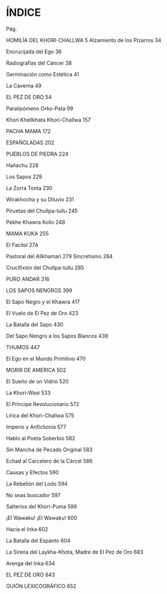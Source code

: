 
# ÍNDICE

Pág.

HOMILÍA DEL KHORI-CHALLWA 5
Alzamiento de los Pizarros 34

 Encrucijada del Ego 36

 Radiografías del Cáncer 38

 Germinación como Estética 41

 La Caverna 49

EL PEZ DE ORO 54

 Paralipómeno Orko-Pata 99

 Khori Khellkhata Khori-Challwa 157

PACHA MAMA 172

ESPAÑOLADAS 202

PUEBLOS DE PIEDRA 224

 Hañachu 228

 Los Sapos 229

 La Zorra Tonta 230

 Wirakhocha y su Diluvio 231

 Piruetas del Chullpa-tullu 245

 Pekhe Khawra Kollo 248

MAMA KUKA 255

 El Facitol 274

 Pastoral del Allkhamari 279
Sincretismo 284

 Crucifixión del Chullpa-tullu 285

PURO ANDAR 316

LOS SAPOS NENGROS 399

 El Sapo Negro y el Khawra 417

 El Vuelo de El Pez de Oro 423

 La Batalla del Sapo 430

 Del Sapo Nengro a los Sapos Blancos 439

THUMOS 447

 El Ego en el Mundo Primitivo 470

MORIR DE AMERICA 502

 El Sueño de un Vidrio 520

 La Khori-Wasi 533

 El Príncipe Revolucionario 572

 Lírica del Khori-Challwa 575

 Imperio y Anfictionía 577

 Hablo al Poeta Soberbio 582

 Sin Mancha de Pecado Original 583

 Echad al Carcelero de la Cárcel 586

 Causas y Efectos 590

 La Rebelión del Lodo 594

 No seas buscador 597

 Salterios del Khori-Puma 599

 ¡El Wawaku! ¡El Wawaku! 600

 Hacia el Inka 602

 La Batalla del Espanto 604

 La Sirena del Laykha-Khota, Madre de El Pez de Oro 683

 Arenga del Inka 634

EL PEZ DE ORO 643

GUIÓN LEXICOGRÁFICO 652
